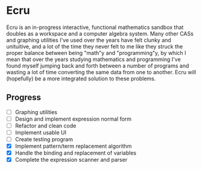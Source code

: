 # Ecru
Ecru is an in-progress interactive, functional mathematics sandbox that doubles as a workspace and a computer algebra system. Many other CASs and graphing utilities I've used over the years have felt clunky and unituitive, and a lot of the time they never felt to me like they struck the proper balance between being "math"y and "programming"y, by which I mean that over the years studying mathematics and programming I've found myself jumping back and forth between a number of programs and wasting a lot of time converting the same data from one to another. Ecru will (hopefully) be a more integrated solution to these problems.

## Progress
 - [ ] Graphing utilities
 - [ ] Design and implement expression normal form
 - [ ] Refactor and clean code
 - [ ] Implement usable UI
 - [ ] Create testing program
 - [X] Implement pattern/term replacement algorithm
 - [X] Handle the binding and replacement of variables
 - [X] Complete the expression scanner and parser 
